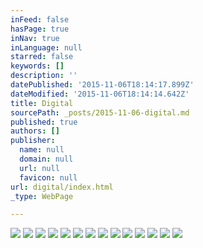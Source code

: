 ```yaml
---
inFeed: false
hasPage: true
inNav: true
inLanguage: null
starred: false
keywords: []
description: ''
datePublished: '2015-11-06T18:14:17.899Z'
dateModified: '2015-11-06T18:14:14.642Z'
title: Digital
sourcePath: _posts/2015-11-06-digital.md
published: true
authors: []
publisher:
  name: null
  domain: null
  url: null
  favicon: null
url: digital/index.html
_type: WebPage

---
```

![](https://the-grid-user-content.s3-us-west-2.amazonaws.com/78225f2d-e86b-46ea-ac6c-eb4cfcf89e12.png)
![](https://the-grid-user-content.s3-us-west-2.amazonaws.com/1b8775b1-5c36-42c2-bf13-9aadb9aae4e8.png)
![](https://the-grid-user-content.s3-us-west-2.amazonaws.com/a66c7e65-08fa-425e-9e9f-f955bf807eeb.png)
![](https://the-grid-user-content.s3-us-west-2.amazonaws.com/d2ac42b2-d180-4a7c-828e-3d25206679b8.png)
![](https://the-grid-user-content.s3-us-west-2.amazonaws.com/697e4849-1245-4ca9-b4d7-66cf0f51b832.png)
![](https://the-grid-user-content.s3-us-west-2.amazonaws.com/40eefc29-4b4c-4c14-8a8a-25a6bff9aabe.png)
![](https://the-grid-user-content.s3-us-west-2.amazonaws.com/0bcb2c1f-97bc-46e7-8dd0-85288aede3de.png)
![](https://the-grid-user-content.s3-us-west-2.amazonaws.com/1e5121a3-0c34-499e-8828-b20f3e9c9be2.png)
![](https://the-grid-user-content.s3-us-west-2.amazonaws.com/8583c77d-264d-4de9-afcf-854e3b01a828.png)
![](https://the-grid-user-content.s3-us-west-2.amazonaws.com/738b39cd-cba2-44bd-ae1b-297b064debb3.png)
![](https://the-grid-user-content.s3-us-west-2.amazonaws.com/9de90e52-2037-49f0-b018-bce8c85c1422.png)
![](https://the-grid-user-content.s3-us-west-2.amazonaws.com/e54dc148-eae5-492c-8bf8-cbfd39d67a12.png)
![](https://the-grid-user-content.s3-us-west-2.amazonaws.com/c8f8731c-c41f-4662-b057-5f40dbeb7caa.png)
![](https://the-grid-user-content.s3-us-west-2.amazonaws.com/c2606d47-6939-4c99-a708-4f37a09ba125.png)
